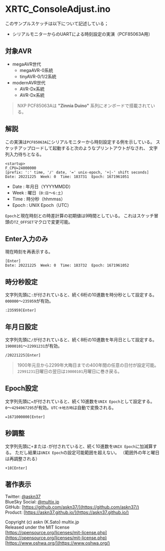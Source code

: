 # XRTC_ConsoleAdjust.ino

このサンプルスケッチは以下について記述している；

- シリアルモニターからのUARTによる時刻設定の実演（PCF85063A用）

## 対象AVR

- megaAVR世代
  - megaAVR-0系統
  - tinyAVR-0/1/2系統
- modernAVR世代
  - AVR-Dx系統
  - AVR-Dx系統

> NXP PCF85063Aは __"Zinnia Duino"__ 系列にオンボードで搭載されている。

## 解説

この実演は`PCF85063A`にシリアルモニターから時刻設定する例を示している。
スケッチアップロードして起動すると次のようなプリントアウトがなされ、
文字列入力待ちとなる。

```plain
<startup>
F_CPU=24000000
[prefix: ':' time, '/' date, '=' unix-epoch, '+|-' shift seconds]
Date: 20221225  Week: 0  Time: 183731  Epoch: 1671961051
```

- Date : 年月日（YYYYMMDD）
- Week : 曜日（`0:日`〜`6:土`）
- Time : 時分秒（hhmmss）
- Epoch : UNIX Epoch（UTC）

`Epoch`と現在時刻との時差計算の初期値は9時間としている。
これはスケッチ冒頭の`TZ_OFFSET`マクロで変更可能。

## Enter入力のみ

現在時刻を再表示する。

```plain
[Enter]
Date: 20221225  Week: 0  Time: 183732  Epoch: 1671961052
```

## 時分秒設定

文字列先頭に`:`が付されていると、続く6桁の10進数を時分秒として設定する。
`000000`〜`235959`が有効。

```plain
:235959[Enter]
```

## 年月日設定

文字列先頭に`/`が付されていると、続く8桁の10進数を年月日として設定する。
`19000101`〜`22991231`が有効。

```plain
/20221225[Enter]
```

> 1900年元旦から2299年大晦日までの400年間の任意の日付が設定可能。\
> `22991231`日曜日の翌日は`19000101`月曜日に巻き戻る。

## Epoch設定

文字列先頭に`=`が付されていると、続く10進数を`UNIX Epoch`として設定する。
`0`〜`4294967295`が有効。`UTC`->`地方時`は自動で変換される。

```plain
=1671000000[Enter]
```

## 秒調整

文字列先頭に`+`または`-`が付されていると、続く10進数を`UNIX Epoch`に加減算する。
ただし結果は`UNIX Epoch`の設定可能範囲を超えない。
（範囲外の年と曜日は再調整される）

```plain
+10[Enter]
```

## 著作表示

Twitter: [@askn37](https://twitter.com/askn37) \
BlueSky Social: [@multix.jp](https://bsky.app/profile/multix.jp) \
GitHub: [https://github.com/askn37/](https://github.com/askn37/) \
Product: [https://askn37.github.io/](https://askn37.github.io/)

Copyright (c) askn (K.Sato) multix.jp \
Released under the MIT license \
[https://opensource.org/licenses/mit-license.php](https://opensource.org/licenses/mit-license.php) \
[https://www.oshwa.org/](https://www.oshwa.org/)
